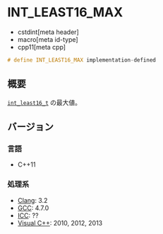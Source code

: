 # INT_LEAST16_MAX
* cstdint[meta header]
* macro[meta id-type]
* cpp11[meta cpp]

```cpp
# define INT_LEAST16_MAX implementation-defined
```

## 概要
[`int_least16_t`](int_least16_t.md) の最大値。

## バージョン
### 言語
- C++11

### 処理系
- [Clang](/implementation.md#clang): 3.2
- [GCC](/implementation.md#gcc): 4.7.0
- [ICC](/implementation.md#icc): ??
- [Visual C++](/implementation.md#visual_cpp): 2010, 2012, 2013
